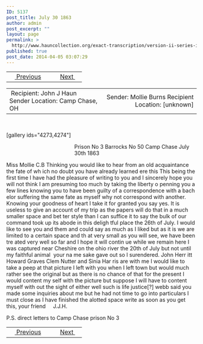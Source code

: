```yaml
---
ID: 5137
post_title: July 30 1863
author: admin
post_excerpt: ""
layout: page
permalink: >
  http://www.hauncollection.org/exact-transcription/version-ii-series-iii/july-30-1863/
published: true
post_date: 2014-04-05 03:07:29
---
```

<table style="width: 100%;" align="center">
<tbody>
<tr>
<td width="50%"> <a href="http://www.hauncollection.org/version-2/version-ii-series-iii/june-30-1863/"><img src="https://lh3.googleusercontent.com/-EFJpxxNiPNw/VqgtWBCZrMI/AAAAAAAAAFU/WfY4lPFWWkg/s800-Ic42/Soeb-Plain-Arrows-8-10px.png" alt="" width="10" height="10" /> Previous</a></td>
<td style="text-align: right;"><a title="August 26 1863" href="http://www.hauncollection.org/version-2/version-ii-series-iii/august-26-1863-or-1864/">Next <img src="https://lh3.googleusercontent.com/-67k0cYlpXHw/VqgtWKz1MXI/AAAAAAAAAFU/k9PW_Piyurk/s800-Ic42/Soeb-Plain-Arrows-5-10px.png" alt="" width="10" height="10" /></a></td>
</tr>
</tbody>
</table>
<table style="width: 100%;" align="center">
<tbody>
<tr>
<td width="50%"> Recipient: John J Haun
Sender Location: Camp Chase, OH</td>
<td style="text-align: right;">Sender: Mollie Burns
Recipient Location: [unknown]</td>
</tr>
</tbody>
</table>
&nbsp;

[gallery ids="4273,4274"]
<p style="padding-left: 180px;">Prison No 3 Barrocks No 50
Camp Chase July 30th 1863</p>
Miss Mollie C.B Thinking you would like
to hear from an old acquaintance the fate of wh
ich no doubt you have already learned ere this
This being the first time I have had the pleasure
of writing to you and I sincerely hope you will
not think I am presuming too much by taking the
liberty o penning you a few lines knowing you to
have been guilty of a correspondence with a bach
elor suffering the same fate as myself why not
correspond with another. Knowing your goodness
of heart I take it for granted you say yes. It is
useless to give an account of my trip as the papers
will do that in a much smaller space and bet
ter style than I can suffice it to say the bulk
of our command took up its abode in this deligh
tful place the 26th of July. I would like to see you
and them and could say as much as I liked but
as it is we are limited to a certain space and th
at very small as you will see, we have been tre
ated very well so far and I hope it will contin
ue while we remain here I was captured near
Cheshire on the ohio river the 20th of July but
not until my faithful animal  your na
me sake gave out so I surendered. John Herr
itt Howard Graves Clem Nutter and Sinia Har
ris are with me I would like to take a peep at
that picture I left with you when I left town
but would much rather see the original but as
there is no chance of that for the present I would
content my self with the picture but suppose I
will have to content myself with out the sight of
either well such is life justice[?] webb said you
made some inquiries about me but he had
not time to go into particulars I must close as
I have finished the alotted space write as soon
as you get this, your friend     J.J.H.

P.S. direct letters to Camp Chase prison
No 3
<table style="width: 100%;" align="center">
<tbody>
<tr>
<td width="50%"> <a href="http://www.hauncollection.org/version-2/version-ii-series-iii/june-30-1863/"><img src="https://lh3.googleusercontent.com/-EFJpxxNiPNw/VqgtWBCZrMI/AAAAAAAAAFU/WfY4lPFWWkg/s800-Ic42/Soeb-Plain-Arrows-8-10px.png" alt="" width="10" height="10" /> Previous</a></td>
<td style="text-align: right;"><a title="August 26 1863" href="http://www.hauncollection.org/version-2/version-ii-series-iii/august-26-1863-or-1864/">Next <img src="https://lh3.googleusercontent.com/-67k0cYlpXHw/VqgtWKz1MXI/AAAAAAAAAFU/k9PW_Piyurk/s800-Ic42/Soeb-Plain-Arrows-5-10px.png" alt="" width="10" height="10" /></a></td>
</tr>
</tbody>
</table>